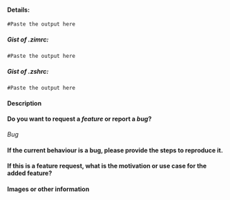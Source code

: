 <!-- 
Note:

Please check the existing issues to make sure you're not duplicating a report.

For bug reports, please provide the following information:

In a terminal, run `zmanage info` and paste the output below: -->

#### Details:
```
#Paste the output here
```

##### Gist of .zimrc:
  ```
  #Paste the output here
  ```
##### Gist of .zshrc:
  ```
  #Paste the output here
  ```

#### Description

#### Do you want to request a *feature* or report a *bug*?
*Bug*

#### If the current behaviour is a bug, please provide the steps to reproduce it.
<!-- A great way to do this is to provide screenshots and commands.* -->

#### If this is a feature request, what is the motivation or use case for the added feature?

#### Images or other information





